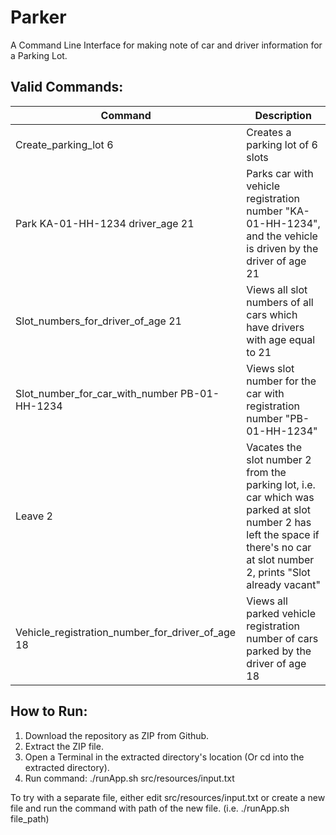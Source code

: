 # Parker
A Command Line Interface for making note of car and driver information for a Parking Lot.

## Valid Commands:

| Command  | Description |
| ------------- | ------------- |
| Create_parking_lot 6 | Creates a parking lot of 6 slots  |
| Park KA-01-HH-1234 driver_age 21  | Parks car with vehicle registration number "KA-01-HH-1234", and the vehicle is driven by the driver of age 21  |
| Slot_numbers_for_driver_of_age 21 | Views all slot numbers of all cars which have drivers with age equal to 21  |
| Slot_number_for_car_with_number PB-01-HH-1234 | Views slot number for the car with registration number "PB-01-HH-1234"  |
| Leave 2 | Vacates the slot number 2 from the parking lot, i.e. car which was parked at slot number 2 has left the space if there's no car at slot number 2, prints "Slot already vacant"  |
| Vehicle_registration_number_for_driver_of_age 18 | Views all parked vehicle registration number of cars parked by the driver of age 18  |


## How to Run:
1. Download the repository as ZIP from Github.
2. Extract the ZIP file.
3. Open a Terminal in the extracted directory's location (Or cd into the extracted directory).
4. Run command: ./runApp.sh src/resources/input.txt

To try with a separate file, either edit src/resources/input.txt or create a new file and run the command with path of the new file. (i.e. ./runApp.sh file_path)
